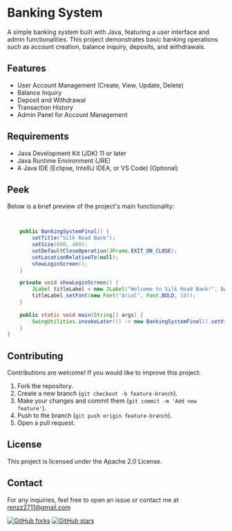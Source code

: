 # Banking System

A simple banking system built with Java, featuring a user interface and admin functionalities. This project demonstrates basic banking operations such as account creation, balance inquiry, deposits, and withdrawals.

## Features
- User Account Management (Create, View, Update, Delete)
- Balance Inquiry
- Deposit and Withdrawal
- Transaction History
- Admin Panel for Account Management

## Requirements
- Java Development Kit (JDK) 11 or later
- Java Runtime Environment (JRE)
- A Java IDE (Eclipse, IntelliJ IDEA, or VS Code) (Optional)

## Peek
Below is a brief preview of the project's main functionality:

```java

    
    public BankingSystemFinal() {
        setTitle("Silk Road Bank");
        setSize(600, 400);
        setDefaultCloseOperation(JFrame.EXIT_ON_CLOSE);
        setLocationRelativeTo(null);
        showLoginScreen();
    }

    private void showLoginScreen() {
        JLabel titleLabel = new JLabel("Welcome to Silk Road Bank!", SwingConstants.CENTER);
        titleLabel.setFont(new Font("Arial", Font.BOLD, 18));
    }
    
    public static void main(String[] args) {
        SwingUtilities.invokeLater(() -> new BankingSystemFinal().setVisible(true));
    }
}
```

## Contributing
Contributions are welcome! If you would like to improve this project:
1. Fork the repository.
2. Create a new branch (`git checkout -b feature-branch`).
3. Make your changes and commit them (`git commit -m 'Add new feature'`).
4. Push to the branch (`git push origin feature-branch`).
5. Open a pull request.

## License
This project is licensed under the Apache 2.0 License.

## Contact
For any inquiries, feel free to open an issue or contact me at renzz2711@gmail.com

[![GitHub forks](https://img.shields.io/github/forks/Mojang/brigadier.svg?style=social&label=Fork)](https://github.com/Mojang/brigadier/fork) [![GitHub stars](https://img.shields.io/github/stars/Mojang/brigadier.svg?style=social&label=Stars)](https://github.com/Mojang/brigadier/stargazers)

